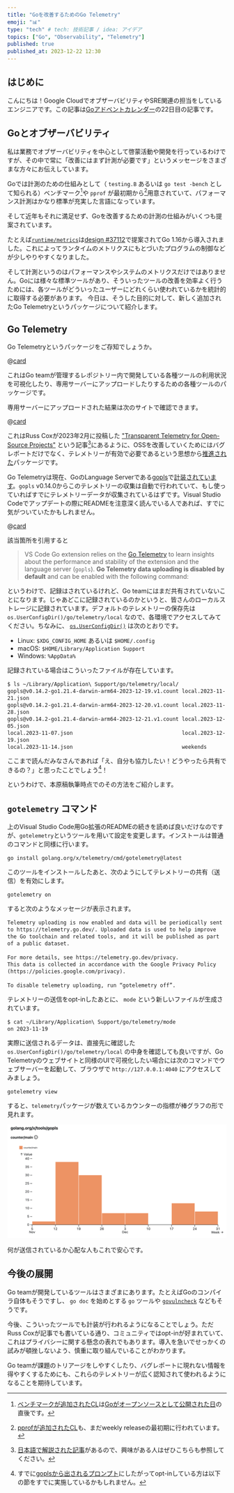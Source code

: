 ```yaml
---
title: "Goを改善するためのGo Telemetry"
emoji: "📊"
type: "tech" # tech: 技術記事 / idea: アイデア
topics: ["Go", "Observability", "Telemetry"]
published: true
published_at: 2023-12-22 12:30
---
```


## はじめに

こんにちは！Google CloudでオブザーバビリティやSRE関連の担当をしているエンジニアです。この記事は[Goアドベントカレンダー](https://qiita.com/advent-calendar/2023/go)の22日目の記事です。

## Goとオブザーバビリティ

私は業務でオブザーバビリティを中心として啓蒙活動や開発を行っているわけですが、その中で常に「改善にはまず計測が必要です」というメッセージをさまざまな方々にお伝えしています。

Goでは計測のための仕組みとして（ `testing.B` あるいは `go test -bench` として知られる）ベンチマーク[^bench]や `pprof` が最初期から[^pprof]用意されていて、パフォーマンス計測はかなり標準が充実した言語になっています。

[^bench]: [ベンチマークが追加されたCL](https://codereview.appspot.com/154173)は[Goがオープンソースとして公開された日](https://opensource.googleblog.com/2009/11/hey-ho-lets-go.html)の直後です。

[^pprof]: [pprofが追加されたCL](https://codereview.appspot.com/719041)も、まだweekly releaseの最初期に行われています。

そして近年もそれに満足せず、Goを改善するための計測の仕組みがいくつも提案されています。

たとえば[`runtime/metrics`](https://pkg.go.dev/runtime/metrics)は[design #37112](https://github.com/golang/proposal/blob/master/design/37112-unstable-runtime-metrics.md)で提案されてGo 1.16から導入されました。これによってランタイムのメトリクスにもとづいたプログラムの制御などが少しやりやすくなりました。

そして計測というのはパフォーマンスやシステムのメトリクスだけではありません。Goには様々な標準ツールがあり、そういったツールの改善を効率よく行うためには、各ツールがどういったユーザーにどれくらい使われているかを統計的に取得する必要があります。
今日は、そうした目的に対して、新しく追加されたGo Telemetryというパッケージについて紹介します。

## Go Telemetry

Go Telemetryというパッケージをご存知でしょうか。

@[card](https://pkg.go.dev/golang.org/x/telemetry)

これはGo teamが管理するレポジトリー内で開発している各種ツールの利用状況を可視化したり、専用サーバーにアップロードしたりするための各種ツールのパッケージです。

専用サーバーにアップロードされた結果は次のサイトで確認できます。

@[card](https://telemetry.go.dev/)

これはRuss Coxが2023年2月に投稿した ["Transparent Telemetry for Open-Source Projects"](https://research.swtch.com/telemetry-intro) という記事[^rsc]にあるように、OSSを改善していくためにはバグレポートだけでなく、テレメトリーが有効で必要であるという思想から[推進された](https://github.com/golang/go/issues/58894)パッケージです。

[^rsc]: [日本語で解説された記事](https://zenn.dev/a2not/articles/transparent-telemetry)があるので、興味がある人はぜひこちらも参照してください。

Go Telemetryは現在、GoのLanguage Serverである[gopls](https://github.com/golang/tools/tree/master/gopls)で[計装されています](https://github.com/golang/tools/blob/gopls/v0.14.2/gopls/main.go#L27)。`gopls` v0.14.0からこのテレメトリーの収集は自動で行われていて、もし使っていればすでにテレメトリーデータが収集されているはずです。Visual Studio Codeでアップデートの際にREADMEを注意深く読んでいる人であれば、すでに気がついていたかもしれません。

@[card](https://github.com/golang/vscode-go/tree/v0.40.0?tab=readme-ov-file#telemetry)

該当箇所を引用すると

> VS Code Go extension relies on the [Go Telemetry](https://telemetry.go.dev/) to learn insights about the performance and stability of the extension and the language server (`gopls`). **Go Telemetry data uploading is disabled by default** and can be enabled with the following command:

というわけで、記録はされているけれど、Go teamにはまだ共有されていないことになります。じゃあどこに記録されているのかというと、皆さんのローカルストレージに記録されています。デフォルトのテレメトリーの保存先は `os.UserConfigDir()/go/telemetry/local` なので、各環境でアクセスしてみてください。ちなみに、 [`os.UserConfigDir()`](https://pkg.go.dev/os#UserConfigDir) は次のとおりです。

* Linux: `$XDG_CONFIG_HOME` あるいは `$HOME/.config`
* macOS: `$HOME/Library/Application Support`
* Windows: `%AppData%`

記録されている場合はこういったファイルが存在しています。

```console
$ ls ~/Library/Application\ Support/go/telemetry/local/
gopls@v0.14.2-go1.21.4-darwin-arm64-2023-12-19.v1.count local.2023-11-21.json
gopls@v0.14.2-go1.21.4-darwin-arm64-2023-12-20.v1.count local.2023-11-28.json
gopls@v0.14.2-go1.21.4-darwin-arm64-2023-12-21.v1.count local.2023-12-05.json
local.2023-11-07.json                                   local.2023-12-19.json
local.2023-11-14.json                                   weekends
```

ここまで読んだみなさんであれば「え、自分も協力したい！どうやったら共有できるの？」と思ったことでしょう[^prompt]！

[^prompt]: すでに[goplsから出されるプロンプト](https://github.com/golang/go/issues/62576)にしたがってopt-inしている方は以下の節をすでに実施しているかもしれません。

というわけで、本原稿執筆時点でのその方法をご紹介します。

## `gotelemetry` コマンド

上のVisual Studio Code用Go拡張のREADMEの続きを読めば良いだけなのですが、`gotelemetry`というツールを用いて設定を変更します。インストールは普通のコマンドと同様に行います。

```console
go install golang.org/x/telemetry/cmd/gotelemetry@latest
```

このツールをインストールしたあと、次のようにしてテレメトリーの共有（送信）を有効にします。

```console
gotelemetry on
```

すると次のようなメッセージが表示されます。

```
Telemetry uploading is now enabled and data will be periodically sent to https://telemetry.go.dev/. Uploaded data is used to help improve the Go toolchain and related tools, and it will be published as part of a public dataset.

For more details, see https://telemetry.go.dev/privacy.
This data is collected in accordance with the Google Privacy Policy (https://policies.google.com/privacy).

To disable telemetry uploading, run “gotelemetry off”.
```

テレメトリーの送信をopt-inしたあとに、 `mode` という新しいファイルが生成されています。

```console
$ cat ~/Library/Application\ Support/go/telemetry/mode
on 2023-11-19
```

実際に送信されるデータは、直接先に確認した `os.UserConfigDir()/go/telemetry/local` の中身を確認しても良いですが、Go Telemetryのウェブサイトと同様のUIで可視化したい場合には次のコマンドでウェブサーバーを起動して、ブラウザで `http://127.0.0.1:4040` にアクセスしてみましょう。

```console
gotelemetry view
```

すると、`telemetry`パッケージが数えているカウンターの指標が棒グラフの形で見れます。

![ローカルで起動したGo Telemetry](/images/20231221-1.png)

何が送信されているか心配な人もこれで安心です。

## 今後の展開

Go teamが開発しているツールはさまざまにあります。たとえばGoのコンパイラ自体もそうですし、 `go doc` を始めとする `go` ツールや [`govulncheck`](https://pkg.go.dev/golang.org/x/vuln/cmd/govulncheck) などもそうです。

今後、こういったツールでも計装が行われるようになることでしょう。ただRuss Coxが記事でも書いている通り、コミュニティではopt-inが好まれていて、これはプライバシーに関する懸念の表れでもあります。導入を急いでせっかくの試みが頓挫しないよう、慎重に取り組んでいることがわかります。

Go teamが課題のトリアージをしやすくしたり、バグレポートに現れない情報を得やすくするためにも、これらのテレメトリーが広く認知されて使われるようになることを期待しています。
